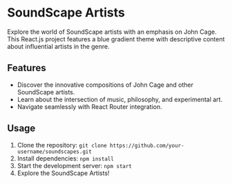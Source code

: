 # SoundScape Artists

Explore the world of SoundScape artists with an emphasis on John Cage. This React.js project features a blue gradient theme with descriptive content about influential artists in the genre.

## Features
- Discover the innovative compositions of John Cage and other SoundScape artists.
- Learn about the intersection of music, philosophy, and experimental art.
- Navigate seamlessly with React Router integration.

## Usage
1. Clone the repository: `git clone https://github.com/your-username/soundscapes.git`
2. Install dependencies: `npm install`
3. Start the development server: `npm start`
4. Explore the SoundScape Artists!
